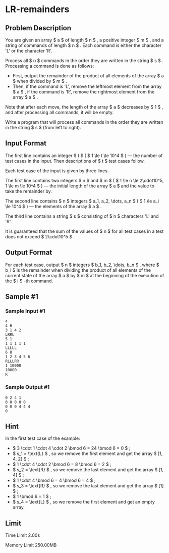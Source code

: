# LR-remainders

## Problem Description

You are given an array $ a $ of length $ n $ , a positive integer $ m $ , and a string of commands of length $ n $ . Each command is either the character 'L' or the character 'R'.

Process all $ n $ commands in the order they are written in the string $ s $ . Processing a command is done as follows:

- First, output the remainder of the product of all elements of the array $ a $ when divided by $ m $ .
- Then, if the command is 'L', remove the leftmost element from the array $ a $ , if the command is 'R', remove the rightmost element from the array $ a $ .

Note that after each move, the length of the array $ a $ decreases by $ 1 $ , and after processing all commands, it will be empty.

Write a program that will process all commands in the order they are written in the string $ s $ (from left to right).

## Input Format

The first line contains an integer $ t $ ( $ 1 \le t \le 10^4 $ ) — the number of test cases in the input. Then descriptions of $ t $ test cases follow.

Each test case of the input is given by three lines.

The first line contains two integers $ n $ and $ m $ ( $ 1 \le n \le 2\cdot10^5, 1 \le m \le 10^4 $ ) — the initial length of the array $ a $ and the value to take the remainder by.

The second line contains $ n $ integers $ a_1, a_2, \dots, a_n $ ( $ 1 \le a_i \le 10^4 $ ) — the elements of the array $ a $ .

The third line contains a string $ s $ consisting of $ n $ characters 'L' and 'R'.

It is guaranteed that the sum of the values of $ n $ for all test cases in a test does not exceed $ 2\cdot10^5 $ .

## Output Format

For each test case, output $ n $ integers $ b_1, b_2, \dots, b_n $ , where $ b_i $ is the remainder when dividing the product of all elements of the current state of the array $ a $ by $ m $ at the beginning of the execution of the $ i $ -th command.

## Sample #1

### Sample Input #1

```
4
4 6
3 1 4 2
LRRL
5 1
1 1 1 1 1
LLLLL
6 8
1 2 3 4 5 6
RLLLRR
1 10000
10000
R
```

### Sample Output #1

```
0 2 4 1 
0 0 0 0 0 
0 0 0 4 4 4 
0
```

## Hint

In the first test case of the example:

- $ 3 \cdot 1 \cdot 4 \cdot 2 \bmod 6 = 24 \bmod 6 = 0 $ ;
- $ s_1 = \text{L} $ , so we remove the first element and get the array $ [1, 4, 2] $ ;
- $ 1 \cdot 4 \cdot 2 \bmod 6 = 8 \bmod 6 = 2 $ ;
- $ s_2 = \text{R} $ , so we remove the last element and get the array $ [1, 4] $ ;
- $ 1 \cdot 4 \bmod 6 = 4 \bmod 6 = 4 $ ;
- $ s_3 = \text{R} $ , so we remove the last element and get the array $ [1] $ ;
- $ 1 \bmod 6 = 1 $ ;
- $ s_4 = \text{L} $ , so we remove the first element and get an empty array.

## Limit



Time Limit
2.00s

Memory Limit
250.00MB